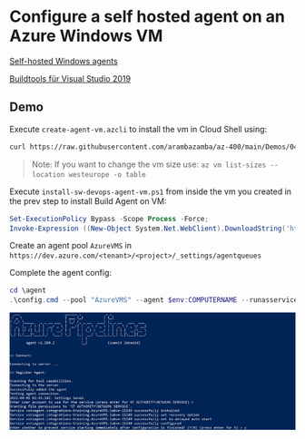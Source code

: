 # Configure a self hosted agent on an Azure Windows VM

[Self-hosted Windows agents](https://docs.microsoft.com/en-us/azure/devops/pipelines/agents/v2-windows?view=azure-devops)

[Buildtools für Visual Studio 2019](https://visualstudio.microsoft.com/de/downloads/?rr=https%3A%2F%2Fwww.google.com%2F)

## Demo

Execute `create-agent-vm.azcli` to install the vm in Cloud Shell using:

```bash
curl https://raw.githubusercontent.com/arambazamba/az-400/main/Demos/04-AzurePipelines/Demo-06/create-agent-vm.azcli | bash
```

> Note: If you want to change the vm size use: `az vm list-sizes --location westeurope -o table`

Execute `install-sw-devops-agent-vm.ps1` from inside the vm you created in the prev step to install Build Agent on VM:

```powershell
Set-ExecutionPolicy Bypass -Scope Process -Force;
Invoke-Expression ((New-Object System.Net.WebClient).DownloadString('https://raw.githubusercontent.com/arambazamba/az-400/main/Demos/04-AzurePipelines/Demo-06/install-sw-devops-agent-vm.ps1'))
```

Create an agent pool `AzureVMS` in `https://dev.azure.com/<tenant>/<project>/_settings/agentqueues`

Complete the agent config:

```PowerShell
cd \agent
.\config.cmd --pool "AzureVMS" --agent $env:COMPUTERNAME --runasservice --work '_work' --url 'https://dev.azure.com/integrations-training/' --projectname 'M04-AzurePipelines' --auth PAT --token lz4w2...
```

![config-agent.jpg](_images/config-agent.jpg)

